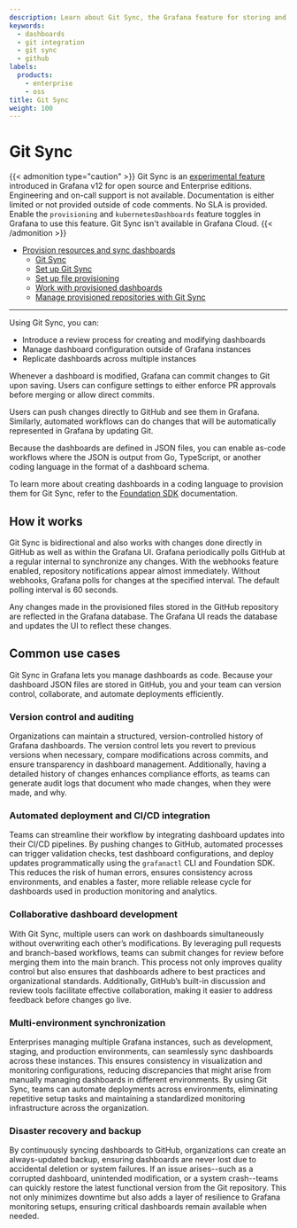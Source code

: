 ```yaml
---
description: Learn about Git Sync, the Grafana feature for storing and managing dashboards within GitHub repositories.
keywords:
  - dashboards
  - git integration
  - git sync
  - github
labels:
  products:
    - enterprise
    - oss
title: Git Sync
weight: 100
---
```


# Git Sync

{{< admonition type="caution" >}}
Git Sync is an [experimental feature](https://grafana.com/docs/release-life-cycle/) introduced in Grafana v12 for open source and Enterprise editions. Engineering and on-call support is not available. Documentation is either limited or not provided outside of code comments. No SLA is provided. Enable the `provisioning` and `kubernetesDashboards` feature toggles in Grafana to use this feature. Git Sync isn't available in Grafana Cloud.
{{< /admonition >}}

- [Provision resources and sync dashboards](/docs/grafana/<GRAFANA_VERSION>/observability-as-code/provision-resources/)
  - [Git Sync](/docs/grafana/<GRAFANA_VERSION>/observability-as-code/provision-resources/intro-git-sync/)
  - [Set up Git Sync](/docs/grafana/<GRAFANA_VERSION>/observability-as-code/provision-resources/git-sync-setup/)
  - [Set up file provisioning](/docs/grafana/<GRAFANA_VERSION>/observability-as-code/provision-resources/file-path-setup/)
  - [Work with provisioned dashboards](/docs/grafana/<GRAFANA_VERSION>/observability-as-code/provision-resources/provisioned-dashboards/)
  - [Manage provisioned repositories with Git Sync](/docs/grafana/<GRAFANA_VERSION>/observability-as-code/provision-resources/use-git-sync/)

<hr />

Using Git Sync, you can:

- Introduce a review process for creating and modifying dashboards
- Manage dashboard configuration outside of Grafana instances
- Replicate dashboards across multiple instances

Whenever a dashboard is modified, Grafana can commit changes to Git upon saving. Users can configure settings to either enforce PR approvals before merging or allow direct commits.

Users can push changes directly to GitHub and see them in Grafana. Similarly, automated workflows can do changes that will be automatically represented in Grafana by updating Git.

Because the dashboards are defined in JSON files, you can enable as-code workflows where the JSON is output from Go, TypeScript, or another coding language in the format of a dashboard schema.

To learn more about creating dashboards in a coding language to provision them for Git Sync, refer to the [Foundation SDK](https://grafana.com/docs/grafana/<GRAFANA_VERSION>/observability-as-code/foundation-sdk) documentation.

## How it works

Git Sync is bidirectional and also works with changes done directly in GitHub as well as within the Grafana UI.
Grafana periodically polls GitHub at a regular internal to synchronize any changes.
With the webhooks feature enabled, repository notifications appear almost immediately.
Without webhooks, Grafana polls for changes at the specified interval.
The default polling interval is 60 seconds.

Any changes made in the provisioned files stored in the GitHub repository are reflected in the Grafana database.
The Grafana UI reads the database and updates the UI to reflect these changes.

## Common use cases

Git Sync in Grafana lets you manage dashboards as code.
Because your dashboard JSON files are stored in GitHub, you and your team can version control, collaborate, and automate deployments efficiently.

### Version control and auditing

Organizations can maintain a structured, version-controlled history of Grafana dashboards.
The version control lets you revert to previous versions when necessary, compare modifications across commits, and ensure transparency in dashboard management.
Additionally, having a detailed history of changes enhances compliance efforts, as teams can generate audit logs that document who made changes, when they were made, and why.

### Automated deployment and CI/CD integration

Teams can streamline their workflow by integrating dashboard updates into their CI/CD pipelines.
By pushing changes to GitHub, automated processes can trigger validation checks, test dashboard configurations, and deploy updates programmatically using the `grafanactl` CLI and Foundation SDK.
This reduces the risk of human errors, ensures consistency across environments, and enables a faster, more reliable release cycle for dashboards used in production monitoring and analytics.

### Collaborative dashboard development

With Git Sync, multiple users can work on dashboards simultaneously without overwriting each other’s modifications.
By leveraging pull requests and branch-based workflows, teams can submit changes for review before merging them into the main branch. This process not only improves quality control but also ensures that dashboards adhere to best practices and organizational standards. Additionally, GitHub’s built-in discussion and review tools facilitate effective collaboration, making it easier to address feedback before changes go live.

### Multi-environment synchronization

Enterprises managing multiple Grafana instances, such as development, staging, and production environments, can seamlessly sync dashboards across these instances.
This ensures consistency in visualization and monitoring configurations, reducing discrepancies that might arise from manually managing dashboards in different environments.
By using Git Sync, teams can automate deployments across environments, eliminating repetitive setup tasks and maintaining a standardized monitoring infrastructure across the organization.

### Disaster recovery and backup

By continuously syncing dashboards to GitHub, organizations can create an always-updated backup, ensuring dashboards are never lost due to accidental deletion or system failures.
If an issue arises--such as a corrupted dashboard, unintended modification, or a system crash--teams can quickly restore the latest functional version from the Git repository.
This not only minimizes downtime but also adds a layer of resilience to Grafana monitoring setups, ensuring critical dashboards remain available when needed.
